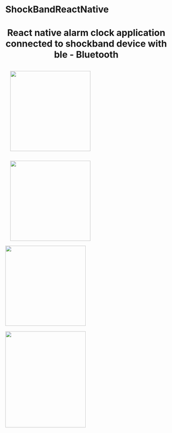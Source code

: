 # ShockBandReactNative

<h1 align="center">
React native alarm clock application connected to shockband device with ble - Bluetooth </h1>
<div>
<img width = 250px style="margin: 15px" src="https://i.hizliresim.com/RPVG21.jpg">
<img width = 250px style="margin: 15px" src="https://i.hizliresim.com/aGDgmz.jpg">
<img width = 250px src="https://i.hizliresim.com/N14GmO.jpg">
</div>
</br>
<img width = 250px height = 300px src="https://i.hizliresim.com/pWo2l0.jpg">
 
</br>
